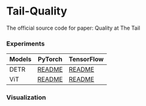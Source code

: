 # Tail-Quality
The official source code for paper: Quality at The Tail

### Experiments

| Models | PyTorch                              | TensorFlow                              |
| ------ | -------                              | ----------                              |
| DETR   | [README](./Experiments/DETR/PyTorch) | [README](./Experiments/DETR/TensorFlow) |
| ViT    | [README](./Experiments/ViT/PyTorch)  | [README](./Experiments/ViT/TensorFlow)  |

### Visualization
